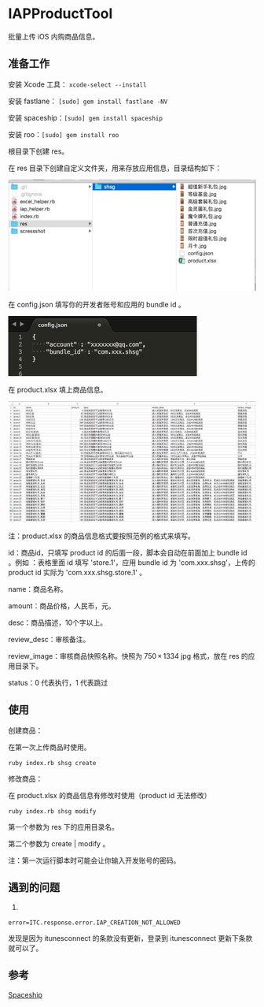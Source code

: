 # IAPProductTool
批量上传 iOS 内购商品信息。

## 准备工作

安装 Xcode 工具： `xcode-select --install`

安装 fastlane： `[sudo] gem install fastlane -NV`

安装 spaceship：`[sudo] gem install spaceship`

安装 roo：`[sudo] gem install roo`

根目录下创建 res。

在 res 目录下创建自定义文件夹，用来存放应用信息，目录结构如下：

![001.png](/screenshot/001.png)

在 config.json 填写你的开发者账号和应用的 bundle id 。

![002.png](/screenshot/002.png)

在 product.xlsx 填上商品信息。

![003.png](/screenshot/003.png)

注：product.xlsx 的商品信息格式要按照范例的格式来填写。

id：商品id，只填写 product id 的后面一段，脚本会自动在前面加上 bundle id 。例如 ：表格里面 id 填写 'store.1'，应用 bundle id 为 'com.xxx.shsg'，上传的 product id 实际为 'com.xxx.shsg.store.1' 。

name：商品名称。

amount：商品价格，人民币，元。

desc：商品描述，10个字以上。

review_desc：审核备注。

review_image：审核商品快照名称。快照为 750 × 1334 jpg 格式，放在 res 的应用目录下。

status：0 代表执行，1 代表跳过

## 使用

创建商品：

在第一次上传商品时使用。

```
ruby index.rb shsg create
```

修改商品：

在 product.xlsx 的商品信息有修改时使用（product id 无法修改）

```
ruby index.rb shsg modify
```

第一个参数为 res 下的应用目录名。

第二个参数为 create | modify 。

注：第一次运行脚本时可能会让你输入开发账号的密码。

## 遇到的问题

1.

```
error=ITC.response.error.IAP_CREATION_NOT_ALLOWED
```

发现是因为 itunesconnect 的条款没有更新，登录到 itunesconnect 更新下条款就可以了。

## 参考
[Spaceship](https://github.com/fastlane/fastlane/tree/master/spaceship/docs)



